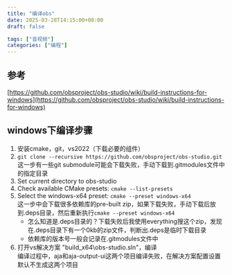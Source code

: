 ```yaml
---
title: "编译obs"
date: 2025-03-28T14:15:00+08:00
draft: false

tags: ["音视频"]
categories: ["编程"]
---
```


## 参考

[https://github.com/obsproject/obs-studio/wiki/build-instructions-for-windows](https://github.com/obsproject/obs-studio/wiki/build-instructions-for-windows)

## windows下编译步骤

1. 安装cmake，git，vs2022（下载必要的组件）
1. `git clone --recursive https://github.com/obsproject/obs-studio.git`  
这一步有一些git submodule可能会下载失败，手动下载到.gitmodules文件中的指定目录
2. Set current directory to obs-studio
3. Check available CMake presets: `cmake --list-presets`
4. Select the windows-x64 preset: `cmake --preset windows-x64`  
这一步中会下载很多依赖库的pre-built zip，如果下载失败，手动下载后放到.deps目录，然后重新执行`cmake --preset windows-x64`
    - 怎么知道是.deps目录的？下载失败后我使用everything搜这个zip，发现在.deps目录下有一个0kb的zip文件，判断出.deps是临时下载目录
    - 依赖库的版本号一般会记录在.gitmodules文件中
5. 打开vs解决方案 "build_x64\obs-studio.sln"，编译  
编译过程中，aja和aja-output-ui这两个项目编译失败，在解决方案配置设置默认不生成这两个项目

